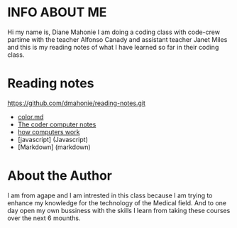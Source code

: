 





# INFO ABOUT ME
Hi my name is, Diane Mahonie I am doing a coding class with code-crew partime with the teacher Alfonso Canady and assistant teacher Janet Miles and this is my reading notes of what I have learned so far in their coding class. 
# Reading notes
https://github.com/dmahonie/reading-notes.git
* [color.md](color)
* [The coder computer notes](The%20coder%20computer)
* [how computers work](how%20computer%20work)
* [javascript] (Javascript)
* [Markdown] (markdown)
# About the Author
I am from agape and I am intrested in this class because I am trying to enhance my knowledge for the technology of the Medical field. And to one day open my own bussiness with the skills I learn from taking these courses over the next 6 mounths.

